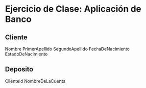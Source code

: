 
# Ejercicio de Clase: Aplicación de Banco

## Cliente 

Nombre
PrimerApellido
SegundoApellido
FechaDeNacimiento
EstadoDeNacimiento

## Deposito

ClienteId
NombreDeLaCuenta
